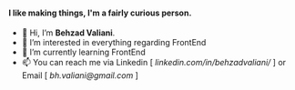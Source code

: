 <h4>I like making things, I'm a fairly curious person.</h4>


<ul>
    <li>👋 Hi, I’m <strong>Behzad Valiani</strong>.</li>
    <li>👀 I’m interested in everything regarding FrontEnd</li>
    <li>🌱 I’m currently learning FrontEnd</li>
    <li>📫 You can reach me via Linkedin [ <em>linkedin.com/in/behzadvaliani/</em> ] or Email [ <em>bh.valiani@gmail.com</em> ]</li>
</ul>
<!--
**Behzad1408/Behzad1408** is a ✨ _special_ ✨ repository because its `README.md` (this file) appears on your GitHub profile.

Here are some ideas to get you started:

- 🔭 I’m currently working on ...
- 🌱 I’m currently learning ...
- 👯 I’m looking to collaborate on ...
- 🤔 I’m looking for help with ...
- 💬 Ask me about ...
- 📫 How to reach me: ...
- 😄 Pronouns: ...
- ⚡ Fun fact: ...

-->

